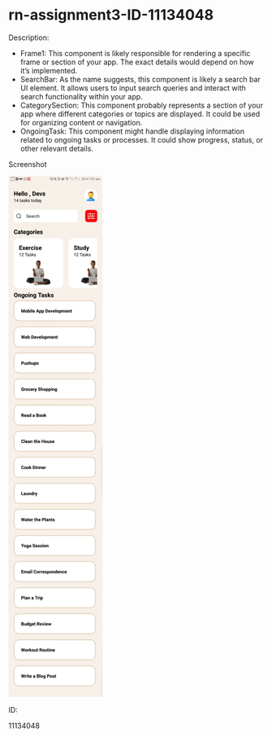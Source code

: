 # rn-assignment3-ID-11134048

Description:

- Frame1: This component is likely responsible for rendering a specific frame or section of your app. The exact details would depend on how it’s implemented.
- SearchBar: As the name suggests, this component is likely a search bar UI element. It allows users to input search queries and interact with search functionality within your app.
- CategorySection: This component probably represents a section of your app where different categories or topics are displayed. It could be used for organizing content or navigation.
- OngoingTask: This component might handle displaying information related to ongoing tasks or processes. It could show progress, status, or other relevant details.

Screenshot

![App](./Screenshot.jpg)

ID:

11134048
